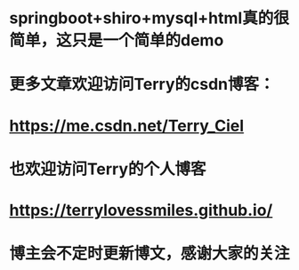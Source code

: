 #  springboot+shiro+mysql+html真的很简单，这只是一个简单的demo

# 更多文章欢迎访问Terry的csdn博客：

# https://me.csdn.net/Terry_Ciel

# 也欢迎访问Terry的个人博客

# https://terrylovessmiles.github.io/ 

# 博主会不定时更新博文，感谢大家的关注
